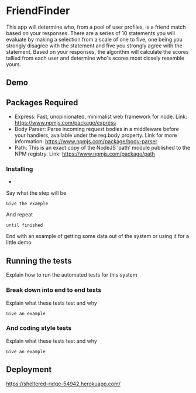 # FriendFinder

This app will determine who, from a pool of user profiles, is a friend match based on your responses. There are a series of 10 statements you will evaluate by making a selection from a scale of one to five, one being you strongly disagree with the statement and five you strongly agree with the statement. Based on your responses, the algorithm will calculate the scores tallied from each user and determine who's scores most closely resemble yours.

## Demo



## Packages Required
* Express: Fast, unopinionated, minimalist web framework for node. Link: https://www.npmjs.com/package/express
* Body Parser: Parse incoming request bodies in a middleware before your handlers, available under the req.body property. Link for more information: https://www.npmjs.com/package/body-parser
* Path: This is an exact copy of the NodeJS ’path’ module published to the NPM registry. Link: https://www.npmjs.com/package/path



### Installing

* 

Say what the step will be

```
Give the example
```

And repeat

```
until finished
```

End with an example of getting some data out of the system or using it for a little demo

## Running the tests

Explain how to run the automated tests for this system

### Break down into end to end tests

Explain what these tests test and why

```
Give an example
```

### And coding style tests

Explain what these tests test and why

```
Give an example
```

## Deployment
https://sheltered-ridge-54942.herokuapp.com/
